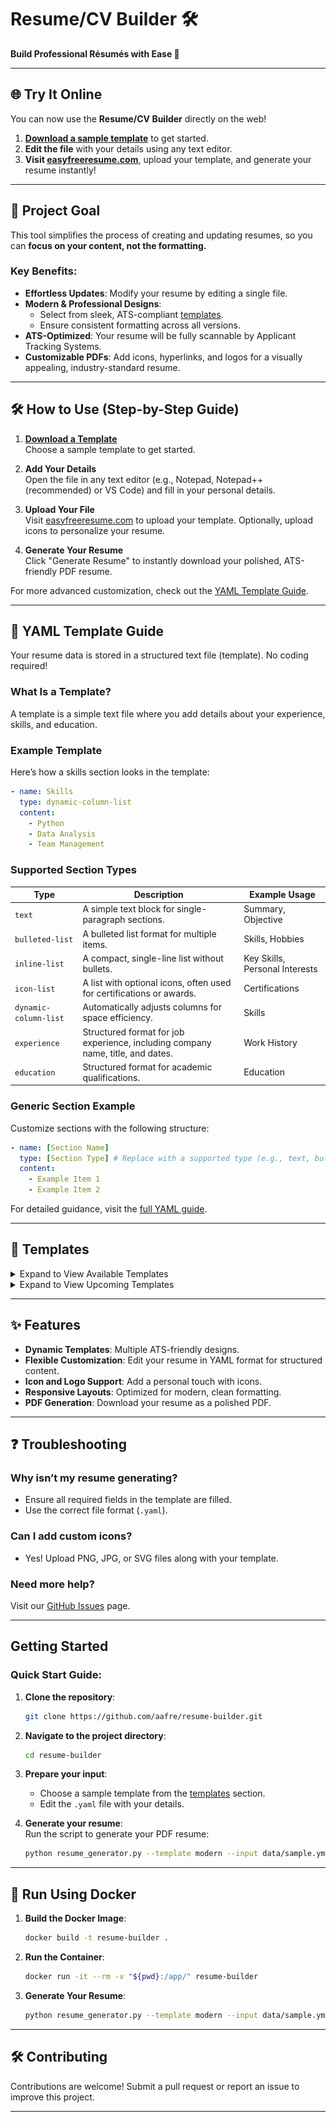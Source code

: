 
# **Resume/CV Builder** 🛠️

**Build Professional Résumés with Ease 🚀**

---

## 🌐 Try It Online

You can now use the **Resume/CV Builder** directly on the web!  

1. **[Download a sample template](samples/modern/)** to get started.
2. **Edit the file** with your details using any text editor.
3. **Visit [easyfreeresume.com](https://easyfreeresume.com)**, upload your template, and generate your resume instantly!

---

## 🎯 Project Goal

This tool simplifies the process of creating and updating resumes, so you can **focus on your content, not the formatting.**

### Key Benefits:
- **Effortless Updates**: Modify your resume by editing a single file.
- **Modern & Professional Designs**:
  - Select from sleek, ATS-compliant [templates](#templates).
  - Ensure consistent formatting across all versions.
- **ATS-Optimized**: Your resume will be fully scannable by Applicant Tracking Systems.
- **Customizable PDFs**: Add icons, hyperlinks, and logos for a visually appealing, industry-standard resume.

---

## 🛠️ How to Use (Step-by-Step Guide)

1. **[Download a Template](samples/modern/)**  
   Choose a sample template to get started.

2. **Add Your Details**  
   Open the file in any text editor (e.g., Notepad, Notepad++ (recommended) or VS Code) and fill in your personal details.

3. **Upload Your File**  
   Visit [easyfreeresume.com](https://easyfreeresume.com) to upload your template. Optionally, upload icons to personalize your resume.

4. **Generate Your Resume**  
   Click "Generate Resume" to instantly download your polished, ATS-friendly PDF resume.

For more advanced customization, check out the [YAML Template Guide](#yaml-template-guide).

---

## 📝 YAML Template Guide

Your resume data is stored in a structured text file (template). No coding required!

### **What Is a Template?**
A template is a simple text file where you add details about your experience, skills, and education.

### **Example Template**
Here’s how a skills section looks in the template:

```yaml
- name: Skills
  type: dynamic-column-list
  content:
    - Python
    - Data Analysis
    - Team Management
```

### **Supported Section Types**
| **Type**           | **Description**                                                                                       | **Example Usage**               |
|---------------------|-------------------------------------------------------------------------------------------------------|---------------------------------|
| `text`             | A simple text block for single-paragraph sections.                                                   | Summary, Objective              |
| `bulleted-list`    | A bulleted list format for multiple items.                                                            | Skills, Hobbies                 |
| `inline-list`      | A compact, single-line list without bullets.                                                         | Key Skills, Personal Interests  |
| `icon-list`        | A list with optional icons, often used for certifications or awards.                                  | Certifications                  |
| `dynamic-column-list` | Automatically adjusts columns for space efficiency.                                                  | Skills                          |
| `experience`       | Structured format for job experience, including company name, title, and dates.                      | Work History                    |
| `education`        | Structured format for academic qualifications.                                                       | Education                       |

### **Generic Section Example**
Customize sections with the following structure:

```yaml
- name: [Section Name]
  type: [Section Type] # Replace with a supported type (e.g., text, bulleted-list, experience)
  content:
    - Example Item 1
    - Example Item 2
```

For detailed guidance, visit the [full YAML guide](#supported-section-types).

---

## 🚀 Templates

<details>
  <summary>Expand to View Available Templates</summary>

### Modern (No Icons)
A clean, single-column layout without decorative icons.

**YAML Sample**:  
`template_path: samples/modern/john_doe_no_icon.yml`  

**Screenshot**:  
![Modern Resume (No Icons)](docs/templates/modern-no-icons.png)

---

### Modern (With Icons)
A clean, single-column layout with decorative icons for sections like experience, education, and certifications.

**YAML Sample**:  
`template_path: samples/modern/john_doe.yml`  

**Screenshot**:  
![Modern Resume (With Icons)](docs/templates/modern-with-icons.png)

</details>

<details>
  <summary>Expand to View Upcoming Templates</summary>

### Minimalist (Work in Progress)
A simple, no-frills design focused on clarity.

**Screenshot**:  
![Classic (No Icons)](docs/templates/classic-no-icon.png)

### Creative (Planned)
A bold, colorful design for showcasing creativity.

**YAML Sample**:  
`template_path: samples/creative_sample.yml`  
*(Coming Soon)*

</details>

---

## ✨ Features

- **Dynamic Templates**: Multiple ATS-friendly designs.
- **Flexible Customization**: Edit your resume in YAML format for structured content.
- **Icon and Logo Support**: Add a personal touch with icons.
- **Responsive Layouts**: Optimized for modern, clean formatting.
- **PDF Generation**: Download your resume as a polished PDF.

---

## ❓ Troubleshooting

### Why isn’t my resume generating?
- Ensure all required fields in the template are filled.
- Use the correct file format (`.yaml`).

### Can I add custom icons?
- Yes! Upload PNG, JPG, or SVG files along with your template.

### Need more help?  
Visit our [GitHub Issues](https://github.com/aafre/resume-builder/issues) page.

---

## Getting Started

### Quick Start Guide:

1. **Clone the repository**:  
   ```bash
   git clone https://github.com/aafre/resume-builder.git
   ```

2. **Navigate to the project directory**:  
   ```bash
   cd resume-builder
   ```

3. **Prepare your input**:  
   - Choose a sample template from the [templates](#templates) section.
   - Edit the `.yaml` file with your details.

4. **Generate your resume**:  
   Run the script to generate your PDF resume:

   ```bash
   python resume_generator.py --template modern --input data/sample.yml --output output/resume.pdf
   ```

---

## 🐳 Run Using Docker

1. **Build the Docker Image**:
   ```bash
   docker build -t resume-builder .
   ```

2. **Run the Container**:
   ```bash
   docker run -it --rm -v "${pwd}:/app/" resume-builder
   ```

3. **Generate Your Resume**:
   ```bash
   python resume_generator.py --template modern --input data/sample.yml --output output/resume.pdf
   ```

---

## 🛠️ Contributing

Contributions are welcome! Submit a pull request or report an issue to improve this project.


---
